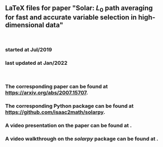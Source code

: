 ## LaTeX files for paper "Solar: $L_0$ path averaging for fast and accurate variable selection in high-dimensional data"

<br>

### started at      Jul/2019
### last updated at Jan/2022

<br>

### The corresponding paper can be found at https://arxiv.org/abs/2007.15707.

### The corresponding Python package can be found at https://github.com/isaac2math/solarpy.

### A video presentation on the paper can be found at .
### A video walkthrough on the *solarpy* package can be found at .
